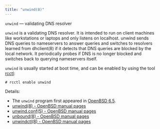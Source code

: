 ```yaml
---
title: "unwind(8)"
---
```


`unwind` — validating DNS resolver

`unwind` is a validating DNS resolver. It is intended to run on client
machines like workstations or laptops and only listens on localhost.
unwind sends DNS queries to nameservers to answer queries and
switches to resolvers learned from dhclient(8) if it detects that
DNS queries are blocked by the local network. It periodically probes
if DNS is no longer blocked and switches back to querying nameservers
itself.

`unwind` is usually started at boot time, and can be enabled by 
using the tool [rcctl](/fact/rcctl):

`# rcctl enable unwind`

Details:

* The `unwind` program first appeared in [OpenBSD 6.5](https://openbsd.org/65.html).
* [unwind(8) - OpenBSD manual pages](http://man.openbsd.org/unwind.8)
* [unwind.conf(5) - OpenBSD manual pages](http://man.openbsd.org/unwind.conf.5)
* [unbound(8) - OpenBSD manual pages](http://man.openbsd.org/unbound.8)
* [unwindctl(8) - OpenBSD manual pages](http://man.openbsd.org/unwindctl.8)
